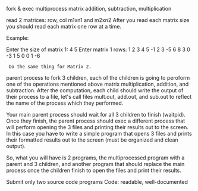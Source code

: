 fork & exec
multiprocess
matrix addition, subtraction, multiplication


read 2 matrices: row, col
m1xn1 and m2xn2
After you read each matrix size you should read each
matrix one row at a time.

Example:

   Enter the size of matrix 1: 4 5
   Enter matrix 1 rows:
     1 2 3 4 5
     -1 2 3 -5 6
     8 3 0 -3 1
     5 0 0 1 -6

     Do the same thing for Matrix 2.


parent process to fork 3 children, each of the children is going to
peroform one of the operations mentioned above matrix multiplication, addition,
and subtraction. After the computation, each child should write the output of
their process to a file, let's call files mult.out, add.out, and sub.out to
reflect the name of the process which they performed.

Your main parent process should wait for all 3 children to finish (waitpid). Once
they finish, the parent process should exec a different process that will perform
opening the 3 files and printing their results out to the screen. In this case you
have to write a simple program that opens 3 files and prints their formatted results
out to the screen (must be organized and clean output).


So, what you will have is 2 programs, the multiprocessed program with a parent and
3 children, and another program that should replace the main process once the children
finish to open the files and print their results.


Submit only two source code programs
Code: readable, well-documented